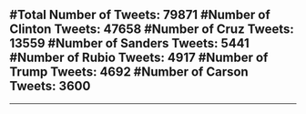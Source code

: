 #Total Number of Tweets: 79871 
#Number of Clinton Tweets: 47658
#Number of Cruz Tweets: 13559
#Number of Sanders Tweets: 5441
#Number of Rubio Tweets: 4917
#Number of Trump Tweets: 4692
#Number of Carson Tweets: 3600
---
---

